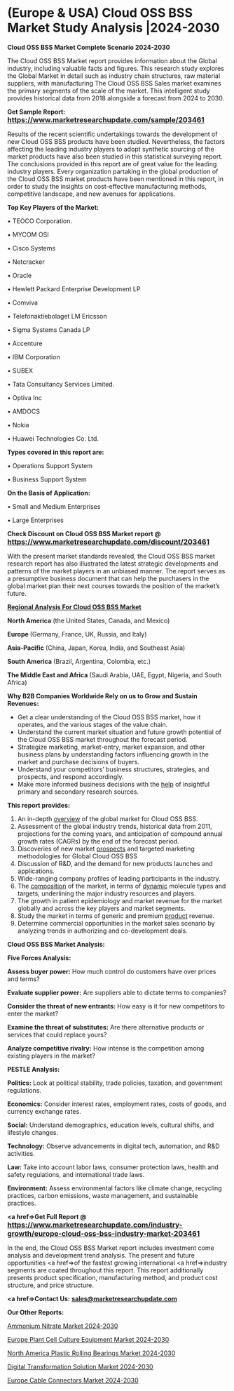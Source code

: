 # (Europe & USA) Cloud OSS BSS Market Study Analysis |2024-2030

<strong>Cloud OSS BSS Market Complete Scenario 2024-2030</strong>

The Cloud OSS BSS Market report provides information about the Global industry, including valuable facts and figures. This research study explores the Global Market in detail such as industry chain structures, raw material suppliers, with manufacturing The Cloud OSS BSS Sales market examines the primary segments of the scale of the market. This intelligent study provides historical data from 2018 alongside a forecast from 2024 to 2030.

<strong>Get Sample Report: <a href=https://www.marketresearchupdate.com/sample/203461><font size=3 color=#0000ff>https://www.marketresearchupdate.com/sample/203461</font></a></strong>

Results of the recent scientific undertakings towards the development of new Cloud OSS BSS products have been studied. Nevertheless, the factors affecting the leading industry players to adopt synthetic sourcing of the market products have also been studied in this statistical surveying report. The conclusions provided in this report are of great value for the leading industry players. Every organization partaking in the global production of the Cloud OSS BSS market products have been mentioned in this report, in order to study the insights on cost-effective manufacturing methods, competitive landscape, and new avenues for applications.

<strong>Top Key Players of the Market:</strong>

• TEOCO Corporation.

• MYCOM OSI

• Cisco Systems

• Netcracker

• Oracle

• Hewlett Packard Enterprise Development LP

• Comviva

• Telefonaktiebolaget LM Ericsson

• Sigma Systems Canada LP

• Accenture

• IBM Corporation

• SUBEX

• Tata Consultancy Services Limited.

• Optiva Inc

• AMDOCS

• Nokia

• Huawei Technologies Co. Ltd.

<strong>Types covered in this report are: </strong>

• Operations Support System

• Business Support System

<strong>On the Basis of Application:</strong>

• Small and Medium Enterprises

• Large Enterprises

<strong>Check Discount on Cloud OSS BSS Market report @ <a href=https://www.marketresearchupdate.com/discount/203461><font size=3 color=#0000ff>https://www.marketresearchupdate.com/discount/203461</font></a></strong>

With the present market standards revealed, the Cloud OSS BSS market research report has also illustrated the latest strategic developments and patterns of the market players in an unbiased manner. The report serves as a presumptive business document that can help the purchasers in the global market plan their next courses towards the position of the market’s future.

<strong><u><b>Regional Analysis For Cloud OSS BSS Market</b></u></strong>

<strong><b>North America</b></strong> (the United States, Canada, and Mexico)

<strong><b>Europe </b></strong>(Germany, France, UK, Russia, and Italy)

<strong><b>Asia-Pacific</b></strong> (China, Japan, Korea, India, and Southeast Asia)

<strong><b>South America</b></strong> (Brazil, Argentina, Colombia, etc.)

<strong><b>The Middle East and Africa</b></strong> (Saudi Arabia, UAE, Egypt, Nigeria, and South Africa)

<strong>Why B2B Companies Worldwide Rely on us to Grow and Sustain Revenues:</strong>
<ul>
  <li>Get a clear understanding of the Cloud OSS BSS market, how it operates, and the various stages of the value chain.</li>
  <li>Understand the current market situation and future growth potential of the Cloud OSS BSS market throughout the forecast period.</li>
  <li>Strategize marketing, market-entry, market expansion, and other business plans by understanding factors influencing growth in the market and purchase decisions of buyers.</li>
  <li>Understand your competitors’ business structures, strategies, and prospects, and respond accordingly.</li>
  <li>Make more informed business decisions with the <a href=ASDF991299>help</a> of insightful primary and secondary research sources.</li>
</ul>
<strong>This report provides:</strong>
<ol>
  <li>An in-depth <a href=>overview</a> of the global market for Cloud OSS BSS.</li>
  <li>Assessment of the global industry trends, historical data from 2011, projections for the coming years, and anticipation of compound annual growth rates (CAGRs) by the end of the forecast period.</li>
  <li>Discoveries of new market <a href=>prospects</a> and targeted marketing methodologies for Global Cloud OSS BSS</li>
  <li>Discussion of R&amp;D, and the demand for new products launches and applications.</li>
  <li>Wide-ranging company profiles of leading participants in the industry.</li>
  <li>The <a href=ASDF881288>composition</a> of the market, in terms of <a href=>dynamic</a> molecule types and targets, underlining the major industry resources and players.</li>
  <li>The growth in patient epidemiology and market revenue for the market globally and across the key players and market segments.</li>
  <li>Study the market in terms of generic and premium <a href=>product</a> revenue.</li>
  <li>Determine commercial opportunities in the market sales scenario by analyzing trends in authorizing and co-development deals.</li>
</ol>

<strong>Cloud OSS BSS Market Analysis:</strong>

<strong>Five Forces Analysis:</strong>

<strong>Assess buyer power:</strong> How much control do customers have over prices and terms?

<strong>Evaluate supplier power:</strong> Are suppliers able to dictate terms to companies?

<strong>Consider the threat of new entrants:</strong> How easy is it for new competitors to enter the market?

<strong>Examine the threat of substitutes:</strong> Are there alternative products or services that could replace yours?

<strong>Analyze competitive rivalry:</strong> How intense is the competition among existing players in the market?

<strong>PESTLE Analysis:</strong>

<strong>Politics:</strong> Look at political stability, trade policies, taxation, and government regulations.

<strong>Economics:</strong> Consider interest rates, employment rates, costs of goods, and currency exchange rates.

<strong>Social:</strong> Understand demographics, education levels, cultural shifts, and lifestyle changes.

<strong>Technology:</strong> Observe advancements in digital tech, automation, and R&D activities.

<strong>Law:</strong> Take into account labor laws, consumer protection laws, health and safety regulations, and international trade laws.

<strong>Environment:</strong> Assess environmental factors like climate change, recycling practices, carbon emissions, waste management, and sustainable practices.

<strong><a href=>Get Full Report</a> @ <a href=https://www.marketresearchupdate.com/industry-growth/europe-cloud-oss-bss-industry-market-203461><font size=3 color=#0000ff>https://www.marketresearchupdate.com/industry-growth/europe-cloud-oss-bss-industry-market-203461</font></a></strong>

In the end, the Cloud OSS BSS Market report includes investment come analysis and development trend analysis. The present and future opportunities <a href=>of</a> the fastest growing international <a href=>industry</a> segments are coated throughout this report. This report additionally presents product specification, manufacturing method, and product cost structure, and price structure.

<strong><a href=><strong>Contact Us:</strong></a></strong>
<strong>sales@marketresearchupdate.com</strong>

<strong>Our Other Reports:</strong>

<a href=https://www.linkedin.com/pulse/ammonium-nitrate-market-trends-2023-key-takeaways>Ammonium Nitrate Market 2024-2030</a>

<a href=https://www.linkedin.com/pulse/europe-plant-cell-culture-equipment-market-size-highest>Europe Plant Cell Culture Equipment Market 2024-2030</a>

<a href=https://www.linkedin.com/pulse/north-america-plastic-rolling-bearings-market>North America Plastic Rolling Bearings Market 2024-2030</a>

<a href=https://www.linkedin.com/pulse/digital-transformation-solution-market-outlook-rbhrf/>Digital Transformation Solution Market 2024-2030</a>

<a href=https://www.linkedin.com/pulse/europe-cable-connectors-market-research-report-qbxef/>Europe Cable Connectors Market 2024-2030</a>

